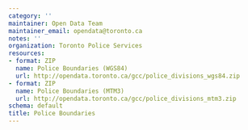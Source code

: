 ```yaml
---
category: ''
maintainer: Open Data Team
maintainer_email: opendata@toronto.ca
notes: ''
organization: Toronto Police Services
resources:
- format: ZIP
  name: Police Boundaries (WGS84)
  url: http://opendata.toronto.ca/gcc/police_divisions_wgs84.zip
- format: ZIP
  name: Police Boundaries (MTM3)
  url: http://opendata.toronto.ca/gcc/police_divisions_mtm3.zip
schema: default
title: Police Boundaries
---
```

